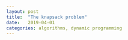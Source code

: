 ```yaml
---
layout: post
title:  "The knapsack problem"
date:   2019-04-01
categories: algorithms, dynamic programming
---
```


